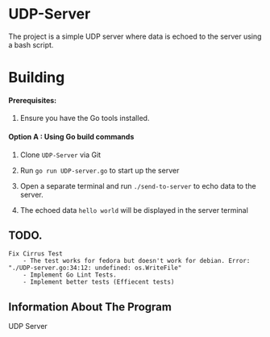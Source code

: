 # UDP-Server

The project is a simple UDP server where data is echoed to the server using a bash script.

# Building

#### Prerequisites:

1. Ensure you have the Go tools installed.

#### Option A : Using Go build commands

1. Clone `UDP-Server` via Git

2. Run `go run UDP-server.go` to start up the server

4. Open a separate terminal and run `./send-to-server` to echo data to the server.

5. The echoed data `hello world` will be displayed in the server terminal

## TODO.
    Fix Cirrus Test
        - The test works for fedora but doesn't work for debian. Error: "./UDP-server.go:34:12: undefined: os.WriteFile"
        - Implement Go Lint Tests.
        - Implement better tests (Effiecent tests)

## Information About The Program

UDP Server


